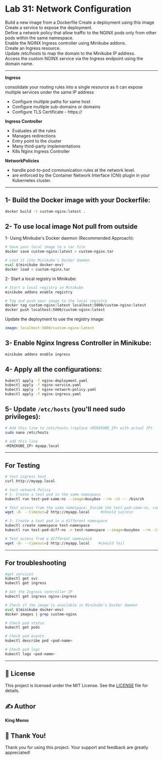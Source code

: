 # Lab 31: Network Configuration
Build a new image from a Dockerfile
Create a deployment using this image  
Create a service to expose the deployment.  
Define a network policy that allow traffic to the NGINX pods only from other pods within the same namespace.  
Enable the NGINX Ingress controller using Minikube addons.  
Create an Ingress resource.  
Update /etc/hosts to map the domain to the Minikube IP address.   
Access the custom NGINX service via the Ingress endpoint using the domain name.  

---

**Ingress**  

consolidate your routing rules into a single resource as it
can expose multiple services under the same IP address

- Configure multiple paths for same host
- Configure multiple sub-domains or domains
- Configure TLS Certificate - https://

**Ingress Controller**

- Evaluates all the rules
- Manages redirections
- Entry point to the cluster
- Many third-party implementations
- K8s Nginx Ingress Controller

**NetworkPolicies** 
- handle pod-to-pod communication rules at the network level.
- are enforced by the Container Network Interface (CNI) plugin in your Kubernetes cluster.

---


## 1- Build the Docker image with your Dockerfile:
```bash
docker build -t custom-nginx:latest .
```

## 2- To use local image Not pull from outside
1- Using Minikube's Docker daemon (Recommended Approach):
```bash
# Save your local image to a tar file
docker save custom-nginx:latest > custom-nginx.tar

# Load it into Minikube's Docker daemon
eval $(minikube docker-env)
docker load < custom-nginx.tar
```

2- Start a local registry in Minikube:
```bash
# Start a local registry in Minikube
minikube addons enable registry

# Tag and push your image to the local registry
docker tag custom-nginx:latest localhost:5000/custom-nginx:latest
docker push localhost:5000/custom-nginx:latest
```
Update the deployment to use the registry image:
```yaml
image: localhost:5000/custom-nginx:latest
```

## 3- Enable Nginx Ingress Controller in Minikube:
```bash
minikube addons enable ingress
```

## 4- Apply all the configurations:
```bash
kubectl apply -f nginx-deployment.yaml
kubectl apply -f nginx-service.yaml
kubectl apply -f nginx-network-policy.yaml
kubectl apply -f nginx-ingress.yaml
```

## 5- Update `/etc/hosts` (you'll need sudo privileges):
```bash
# Add this line to /etc/hosts (replace <MINIKUBE_IP> with actual IP)
sudo nano /etc/hosts

# add this line
<MINIKUBE_IP> myapp.local
```

----

## For Testing
```bash
# test ingress host
curl http://myapp.local

# test network Policy
# 1- Create a test pod in the same namespace
kubectl run test-pod-same-ns --image=busybox --rm -it -- /bin/sh

# Test access from the same namespace: Inside the test-pod-same-ns, run
wget -O- --timeout=2 http://myapp.local     #should success  

# 2- Create a test pod in a different namespace
kubectl create namespace test-namespace
kubectl run test-pod-diff-ns -n test-namespace --image=busybox --rm -it -- /bin/sh

# Test access from a different namespace
wget -O- --timeout=2 http://myapp.local    #should fail

```

---

## For troubleshooting
```bash
#get services
kubectl get svc
kubectl get ingress

# Get the Ingress controller IP
kubectl get ingress nginx-ingress

# Check if the image is available in Minikube's Docker daemon
eval $(minikube docker-env)
docker images | grep custom-nginx

# Check pod status
kubectl get pods

# Check pod events
kubectl describe pod <pod-name>

# Check pod logs
kubectl logs <pod-name>
```

---

## 📄 License
This project is licensed under the MIT License. See the [LICENSE](LICENSE) file for details.

## ✍️ Author
**King Memo**

## 🙏 Thank You!
Thank you for using this project. Your support and feedback are greatly appreciated!

